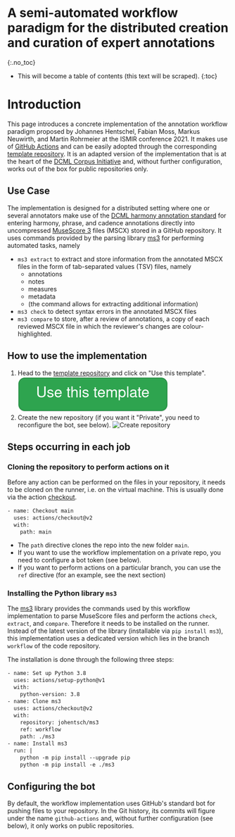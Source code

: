 # A semi-automated workflow paradigm for the distributed creation and curation of expert annotations
{:.no_toc}

* This will become a table of contents (this text will be scraped).
{:toc}

# Introduction

This page introduces a concrete implementation of the annotation workflow paradigm
proposed by Johannes Hentschel, Fabian Moss, Markus Neuwirth, and Martin Rohrmeier
at the ISMIR conference 2021. It makes use of
[GitHub Actions](https://github.com/features/actions) and can be easily adopted
through the corresponding [template repository](https://github.com/DCMLab/annotation_workflow_template/tree/ismir2021).
It is an adapted version of the implementation that is at the heart of the
[DCML Corpus Initiative](https://www.epfl.ch/labs/dcml/projects/corpus-project/)
and, without further configuration, works out of the box for public repositories
only.

## Use Case

The implementation is designed for a distributed setting where one or several
annotators make use of the [DCML harmony annotation standard](https://github.com/DCMLab/standards)
for entering harmony, phrase, and cadence annotations directly into
uncompressed [MuseScore 3](https://musescore.org/) files (MSCX)
stored in a GitHub repository. It uses commands provided by the parsing library
[ms3](https://pypi.org/project/ms3/) for performing automated tasks, namely

* `ms3 extract` to extract and store information from the annotated MSCX files
  in the form of tab-separated values (TSV) files, namely
  * annotations
  * notes
  * measures
  * metadata
  * (the command allows for extracting additional information)
* `ms3 check` to detect syntax errors in the annotated MSCX files
* `ms3 compare` to store, after a review of annotations, a copy of each reviewed
  MSCX file in which the reviewer's changes are colour-highlighted.

## How to use the implementation

1. Head to the [template repository](https://github.com/DCMLab/annotation_workflow_template/tree/ismir2021)
   and click on "Use this template".
   ![Use this template button](img/use_this_template.png)
1. Create the new repository (if you want it "Private", you need to reconfigure
   the bot, see below).
   ![Create repository](img/create_repo)

## Steps occurring in each job

### Cloning the repository to perform actions on it

Before any action can be performed on the files in your repository, it needs
to be cloned on the runner, i.e. on the virtual machine. This is usually done
via the action [checkout](https://github.com/actions/checkout).

    - name: Checkout main
      uses: actions/checkout@v2
      with:
        path: main

* The `path` directive clones the repo into the new folder `main`.
* If you want to use the workflow implementation on a private repo, you need to
  configure a bot token (see below).
* If you want to perform actions on a particular branch, you can use the `ref`
  directive (for an example, see the next section)

### Installing the Python library `ms3`

The [ms3](https://pypi.org/project/ms3/) library provides the commands used
by this workflow implementation to parse MuseScore files and perform the
actions `check`, `extract`, and `compare`. Therefore it needs to be installed
on the runner. Instead of the latest version of the library (installable
via `pip install ms3`), this implementation uses a dedicated version which
lies in the branch `workflow` of the code repository.

The installation is done through the following three steps:

    - name: Set up Python 3.8
      uses: actions/setup-python@v1
      with:
        python-version: 3.8
    - name: Clone ms3
      uses: actions/checkout@v2
      with:
        repository: johentsch/ms3
        ref: workflow
        path: ./ms3
    - name: Install ms3
      run: |
        python -m pip install --upgrade pip
        python -m pip install -e ./ms3

## Configuring the bot

By default, the workflow implementation uses GitHub's standard bot for pushing
files to your repository. In the Git history, its commits will figure under
the name `github-actions` and, without further configuration (see below),
it only works on public repositories.
